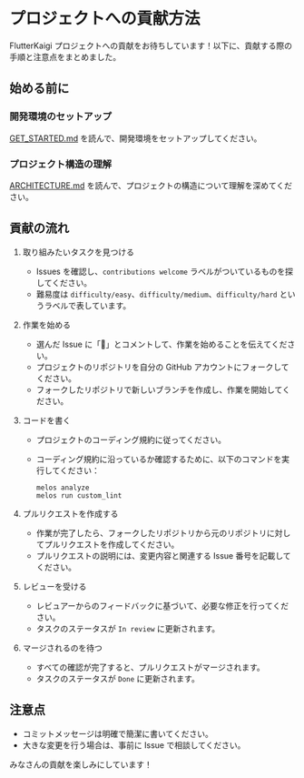 # プロジェクトへの貢献方法

FlutterKaigi プロジェクトへの貢献をお待ちしています！以下に、貢献する際の手順と注意点をまとめました。

## 始める前に

### 開発環境のセットアップ

[GET_STARTED.md](./GET_STARTED.md) を読んで、開発環境をセットアップしてください。

### プロジェクト構造の理解

[ARCHITECTURE.md](./ARCHITECTURE.md) を読んで、プロジェクトの構造について理解を深めてください。

## 貢献の流れ

1. 取り組みたいタスクを見つける
   - Issues を確認し、`contributions welcome` ラベルがついているものを探してください。
   - 難易度は `difficulty/easy`、`difficulty/medium`、`difficulty/hard` というラベルで表しています。

2. 作業を始める
   - 選んだ Issue に「🙋」とコメントして、作業を始めることを伝えてください。
   - プロジェクトのリポジトリを自分の GitHub アカウントにフォークしてください。
   - フォークしたリポジトリで新しいブランチを作成し、作業を開始してください。

3. コードを書く
   - プロジェクトのコーディング規約に従ってください。
   - コーディング規約に沿っているか確認するために、以下のコマンドを実行してください：

     ```shell
     melos analyze
     melos run custom_lint
     ```

4. プルリクエストを作成する
   - 作業が完了したら、フォークしたリポジトリから元のリポジトリに対してプルリクエストを作成してください。
   - プルリクエストの説明には、変更内容と関連する Issue 番号を記載してください。

5. レビューを受ける
   - レビュアーからのフィードバックに基づいて、必要な修正を行ってください。
   - タスクのステータスが `In review` に更新されます。

6. マージされるのを待つ
   - すべての確認が完了すると、プルリクエストがマージされます。
   - タスクのステータスが `Done` に更新されます。

## 注意点

- コミットメッセージは明確で簡潔に書いてください。
- 大きな変更を行う場合は、事前に Issue で相談してください。

みなさんの貢献を楽しみにしています！
